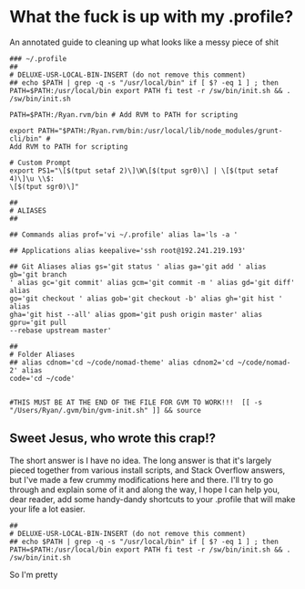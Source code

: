# What the fuck is up with my .profile?
An annotated guide to cleaning up what looks like a messy piece of shit
```
### ~/.profile
##
# DELUXE-USR-LOCAL-BIN-INSERT (do not remove this comment)
## echo $PATH | grep -q -s "/usr/local/bin" if [ $? -eq 1 ] ; then
PATH=$PATH:/usr/local/bin export PATH fi test -r /sw/bin/init.sh && .
/sw/bin/init.sh

PATH=$PATH:/Ryan.rvm/bin # Add RVM to PATH for scripting

export PATH="$PATH:/Ryan.rvm/bin:/usr/local/lib/node_modules/grunt-cli/bin" #
Add RVM to PATH for scripting

# Custom Prompt
export PS1="\[$(tput setaf 2)\]\W\[$(tput sgr0)\] | \[$(tput setaf 4)\]\u \\$:
\[$(tput sgr0)\]"

## 
# ALIASES
##

## Commands alias prof='vi ~/.profile' alias la='ls -a '

## Applications alias keepalive='ssh root@192.241.219.193'

## Git Aliases alias gs='git status ' alias ga='git add ' alias gb='git branch
' alias gc='git commit' alias gcm='git commit -m ' alias gd='git diff' alias
go='git checkout ' alias gob='git checkout -b' alias gh='git hist ' alias
gha='git hist --all' alias gpom='git push origin master' alias gpru='git pull
--rebase upstream master'

##
# Folder Aliases
## alias cdnom='cd ~/code/nomad-theme' alias cdnom2='cd ~/code/nomad-2' alias
code='cd ~/code'


#THIS MUST BE AT THE END OF THE FILE FOR GVM TO WORK!!!  [[ -s
"/Users/Ryan/.gvm/bin/gvm-init.sh" ]] && source
```
## Sweet Jesus, who wrote this crap!?
The short answer is I have no idea. The long answer is that it's largely pieced together from various install scripts, and Stack Overflow answers, but I've made a few crummy modifications here and there. I'll try to go through and explain some of it and along the way, I hope I can help you, dear reader, add some handy-dandy shortcuts to your .profile that will make your life a lot easier.

```
##
# DELUXE-USR-LOCAL-BIN-INSERT (do not remove this comment)
## echo $PATH | grep -q -s "/usr/local/bin" if [ $? -eq 1 ] ; then
PATH=$PATH:/usr/local/bin export PATH fi test -r /sw/bin/init.sh && .
/sw/bin/init.sh
```

So I'm pretty